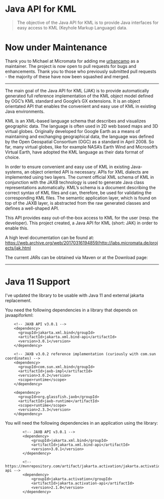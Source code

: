 # Java API for KML

> The objective of the Java API for KML is to provide Java interfaces for easy access to KML (Keyhole Markup Language) data.

# Now under Maintenance

Thank you to Michael at Micromata for adding me [urbancamo](mailto:mark@wickensonline.co.uk) as a maintainer.
The project is now open to pull requests for bugs and enhancements.
Thank you to those who previously submitted pull requests - the majority of these
have now been squashed and merged.

---

The main goal of the Java API for KML (JAK) is to provide automatically generated full reference implementation of the KML object model defined by OGC’s KML standard and Google’s GX extensions. It is an object orientated API that enables the convenient and easy use of KML in existing Java environments.

KML is an XML-based language schema that describes and visualizes geographic data. The language is often used in 2D web based maps and 3D virtual globes. Originally developed for Google Earth as a means of maintaining and exchanging geographical data, the language was defined by the Open Geospatial Consortium (OGC) as a standard in April 2008. So far, many virtual globes, like for example NASA’s Earth Wind and Microsoft’s Virtual Earth, have adopted the KML language as their data format of choice.

In order to ensure convenient and easy use of KML in existing Java-systems, an object oriented API is necessary. APIs for XML dialects are implemented using two layers. The current official XML schema of KML in conjunction with the JAXB technology is used to generate Java class representations automatically. KML’s schema is a document describing the correct syntax of KML files and can, therefore, be used for validating the corresponding KML files. The semantic application layer, which is found on top of the JAXB layer, is abstracted from the raw generated classes and defines a well-shaped API.

This API provides easy out-of-the-box access to KML for the user (resp. the developer). This project created, a Java API for KML (short: JAK) in order to enable this.

A high level documentation can be found at: https://web.archive.org/web/20170316194859/http://labs.micromata.de/projects/jak.html

The current JARs can be obtained via Maven or at the Download page:

---

# Java 11 Support

I've updated the library to be usable with Java 11 and external jakarta replacement.

You need the following dependencies in a library that depends on javaapiforkml:

```
    <!-- JAXB API v3.0.1 -->
    <dependency>
      <groupId>jakarta.xml.bind</groupId>
      <artifactId>jakarta.xml.bind-api</artifactId>
      <version>3.0.1</version>
    </dependency>

    <!-- JAXB v3.0.2 reference implementation (curiously with com.sun coordinates) -->
    <dependency>
      <groupId>com.sun.xml.bind</groupId>
      <artifactId>jaxb-impl</artifactId>
      <version>3.0.2</version>
      <scope>runtime</scope>
    </dependency>

    <dependency>
      <groupId>org.glassfish.jaxb</groupId>
      <artifactId>jaxb-runtime</artifactId>
      <scope>runtime</scope>
      <version>2.3.3</version>
    </dependency>
```


You will need the following dependencies in an application using the library:

```
        <!-- JAXB API v3.0.1 -->
        <dependency>
            <groupId>jakarta.xml.bind</groupId>
            <artifactId>jakarta.xml.bind-api</artifactId>
            <version>3.0.1</version>
        </dependency>

        <!-- https://mvnrepository.com/artifact/jakarta.activation/jakarta.activation-api -->
        <dependency>
            <groupId>jakarta.activation</groupId>
            <artifactId>jakarta.activation-api</artifactId>
            <version>2.1.0</version>
        </dependency>
```
